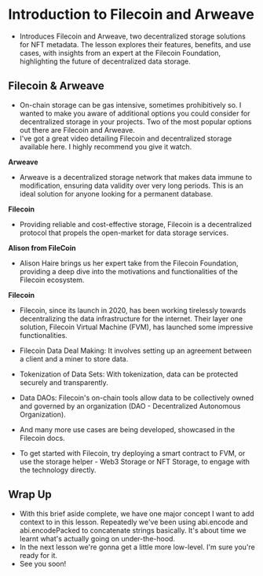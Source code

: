 # Introduction to Filecoin and Arweave
- Introduces Filecoin and Arweave, two decentralized storage solutions for NFT metadata. The lesson explores their features, benefits, and use cases, with insights from an expert at the Filecoin Foundation, highlighting the future of decentralized data storage.

## Filecoin & Arweave
- On-chain storage can be gas intensive, sometimes prohibitively so. I wanted to make you aware of additional options you could consider for decentralized storage in your projects. Two of the most popular options out there are Filecoin and Arweave.
- I've got a great video detailing Filecoin and decentralized storage available here. I highly recommend you give it watch.

**Arweave**
- Arweave is a decentralized storage network that makes data immune to modification, ensuring data validity over very long periods. This is an ideal solution for anyone looking for a permanent database.

**Filecoin**
- Providing reliable and cost-effective storage, Filecoin is a decentralized protocol that propels the open-market for data storage services.

**Alison from FileCoin**
- Alison Haire brings us her expert take from the Filecoin Foundation, providing a deep dive into the motivations and functionalities of the Filecoin ecosystem.

**Filecoin**
- Filecoin, since its launch in 2020, has been working tirelessly towards decentralizing the data infrastructure for the internet. Their layer one solution, Filecoin Virtual Machine (FVM), has launched some impressive functionalities.

- Filecoin Data Deal Making: It involves setting up an agreement between a client and a miner to store data.
- Tokenization of Data Sets: With tokenization, data can be protected securely and transparently.
- Data DAOs: Filecoin's on-chain tools allow data to be collectively owned and governed by an organization (DAO - Decentralized Autonomous Organization).

- And many more use cases are being developed, showcased in the Filecoin docs.
- To get started with Filecoin, try deploying a smart contract to FVM, or use the storage helper - Web3 Storage or NFT Storage, to engage with the technology directly.

## Wrap Up
- With this brief aside complete, we have one major concept I want to add context to in this lesson. Repeatedly we've been using abi.encode and abi.encodePacked to concatenate strings basically. It's about time we learnt what's actually going on under-the-hood.
- In the next lesson we're gonna get a little more low-level. I'm sure you're ready for it.
- See you soon!
